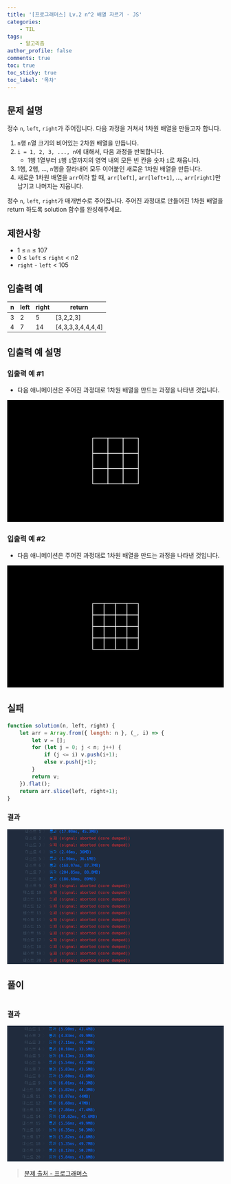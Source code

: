 ```yaml
---
title: '[프로그래머스] Lv.2 n^2 배열 자르기 - JS'
categories:
    - TIL
tags:
    - 알고리즘
author_profile: false
comments: true
toc: true
toc_sticky: true
toc_label: '목차'
---
```


## 문제 설명
정수 `n`, `left`, `right`가 주어집니다. 다음 과정을 거쳐서 1차원 배열을 만들고자 합니다.

1. `n`행 `n`열 크기의 비어있는 2차원 배열을 만듭니다.
2. `i = 1, 2, 3, ..., n`에 대해서, 다음 과정을 반복합니다.
    * 1행 1열부터 `i`행 `i`열까지의 영역 내의 모든 빈 칸을 숫자 `i`로 채웁니다.
3. 1행, 2행, ..., `n`행을 잘라내어 모두 이어붙인 새로운 1차원 배열을 만듭니다.
4. 새로운 1차원 배열을 `arr`이라 할 때, `arr[left]`, `arr[left+1]`, ..., `arr[right]`만 남기고 나머지는 지웁니다.

정수 `n`, `left`, `right`가 매개변수로 주어집니다. 주어진 과정대로 만들어진 1차원 배열을 return 하도록 solution 함수를 완성해주세요.

## 제한사항
* 1 ≤ `n` ≤ 107
* 0 ≤ `left` ≤ `right` < n2
* `right` - `left` < 105

## 입출력 예

| n | left | right | return            |
|---|------|-------|-------------------|
| 3 | 2    | 5     | [3,2,2,3]         |
| 4 | 7    | 14    | [4,3,3,3,4,4,4,4] |

## 입출력 예 설명
### 입출력 예 #1
* 다음 애니메이션은 주어진 과정대로 1차원 배열을 만드는 과정을 나타낸 것입니다.

![desc1](/assets/images/2023/10/17/algorithm-98-desc1.gif)

### 입출력 예 #2
* 다음 애니메이션은 주어진 과정대로 1차원 배열을 만드는 과정을 나타낸 것입니다.

![desc2](/assets/images/2023/10/17/algorithm-98-desc2.gif)

## 실패
```javascript
function solution(n, left, right) {
    let arr = Array.from({ length: n }, (_, i) => {
        let v = [];
        for (let j = 0; j < n; j++) {
            if (j <= i) v.push(i+1);
            else v.push(j+1);   
        }
        return v;
    }).flat();
    return arr.slice(left, right+1);
}
```

### 결과
![result1](/assets/images/2023/10/17/algorithm-98-result1.png)

## 풀이
```javascript

```

### 결과
![result2](/assets/images/2023/10/17/algorithm-98-result2.png)

>[문제 출처 - 프로그래머스](https://school.programmers.co.kr/learn/courses/30/lessons/87390)
